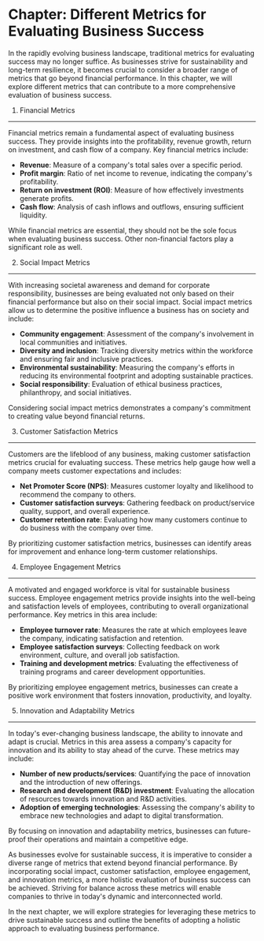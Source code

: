 Chapter: Different Metrics for Evaluating Business Success
==========================================================

In the rapidly evolving business landscape, traditional metrics for evaluating success may no longer suffice. As businesses strive for sustainability and long-term resilience, it becomes crucial to consider a broader range of metrics that go beyond financial performance. In this chapter, we will explore different metrics that can contribute to a more comprehensive evaluation of business success.

1. Financial Metrics
--------------------

Financial metrics remain a fundamental aspect of evaluating business success. They provide insights into the profitability, revenue growth, return on investment, and cash flow of a company. Key financial metrics include:

* **Revenue**: Measure of a company's total sales over a specific period.
* **Profit margin**: Ratio of net income to revenue, indicating the company's profitability.
* **Return on investment (ROI)**: Measure of how effectively investments generate profits.
* **Cash flow**: Analysis of cash inflows and outflows, ensuring sufficient liquidity.

While financial metrics are essential, they should not be the sole focus when evaluating business success. Other non-financial factors play a significant role as well.

2. Social Impact Metrics
------------------------

With increasing societal awareness and demand for corporate responsibility, businesses are being evaluated not only based on their financial performance but also on their social impact. Social impact metrics allow us to determine the positive influence a business has on society and include:

* **Community engagement**: Assessment of the company's involvement in local communities and initiatives.
* **Diversity and inclusion**: Tracking diversity metrics within the workforce and ensuring fair and inclusive practices.
* **Environmental sustainability**: Measuring the company's efforts in reducing its environmental footprint and adopting sustainable practices.
* **Social responsibility**: Evaluation of ethical business practices, philanthropy, and social initiatives.

Considering social impact metrics demonstrates a company's commitment to creating value beyond financial returns.

3. Customer Satisfaction Metrics
--------------------------------

Customers are the lifeblood of any business, making customer satisfaction metrics crucial for evaluating success. These metrics help gauge how well a company meets customer expectations and includes:

* **Net Promoter Score (NPS)**: Measures customer loyalty and likelihood to recommend the company to others.
* **Customer satisfaction surveys**: Gathering feedback on product/service quality, support, and overall experience.
* **Customer retention rate**: Evaluating how many customers continue to do business with the company over time.

By prioritizing customer satisfaction metrics, businesses can identify areas for improvement and enhance long-term customer relationships.

4. Employee Engagement Metrics
------------------------------

A motivated and engaged workforce is vital for sustainable business success. Employee engagement metrics provide insights into the well-being and satisfaction levels of employees, contributing to overall organizational performance. Key metrics in this area include:

* **Employee turnover rate**: Measures the rate at which employees leave the company, indicating satisfaction and retention.
* **Employee satisfaction surveys**: Collecting feedback on work environment, culture, and overall job satisfaction.
* **Training and development metrics**: Evaluating the effectiveness of training programs and career development opportunities.

By prioritizing employee engagement metrics, businesses can create a positive work environment that fosters innovation, productivity, and loyalty.

5. Innovation and Adaptability Metrics
--------------------------------------

In today's ever-changing business landscape, the ability to innovate and adapt is crucial. Metrics in this area assess a company's capacity for innovation and its ability to stay ahead of the curve. These metrics may include:

* **Number of new products/services**: Quantifying the pace of innovation and the introduction of new offerings.
* **Research and development (R\&D) investment**: Evaluating the allocation of resources towards innovation and R\&D activities.
* **Adoption of emerging technologies**: Assessing the company's ability to embrace new technologies and adapt to digital transformation.

By focusing on innovation and adaptability metrics, businesses can future-proof their operations and maintain a competitive edge.

As businesses evolve for sustainable success, it is imperative to consider a diverse range of metrics that extend beyond financial performance. By incorporating social impact, customer satisfaction, employee engagement, and innovation metrics, a more holistic evaluation of business success can be achieved. Striving for balance across these metrics will enable companies to thrive in today's dynamic and interconnected world.

In the next chapter, we will explore strategies for leveraging these metrics to drive sustainable success and outline the benefits of adopting a holistic approach to evaluating business performance.
